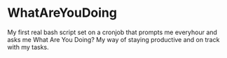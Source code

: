 # WhatAreYouDoing
My first real bash script set on a cronjob that prompts me everyhour and asks me What Are You Doing? My way of staying productive and on track with my tasks.
